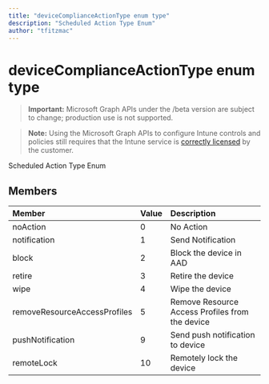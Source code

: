 ```yaml
---
title: "deviceComplianceActionType enum type"
description: "Scheduled Action Type Enum"
author: "tfitzmac"
---
```


# deviceComplianceActionType enum type

> **Important:** Microsoft Graph APIs under the /beta version are subject to change; production use is not supported.

> **Note:** Using the Microsoft Graph APIs to configure Intune controls and policies still requires that the Intune service is [correctly licensed](https://go.microsoft.com/fwlink/?linkid=839381) by the customer.

Scheduled Action Type Enum

## Members
|Member|Value|Description|
|:---|:---|:---|
|noAction|0|No Action|
|notification|1|Send Notification|
|block|2|Block the device in AAD|
|retire|3|Retire the device|
|wipe|4|Wipe the device|
|removeResourceAccessProfiles|5|Remove Resource Access Profiles from the device|
|pushNotification|9|Send push notification to device|
|remoteLock|10|Remotely lock the device|




